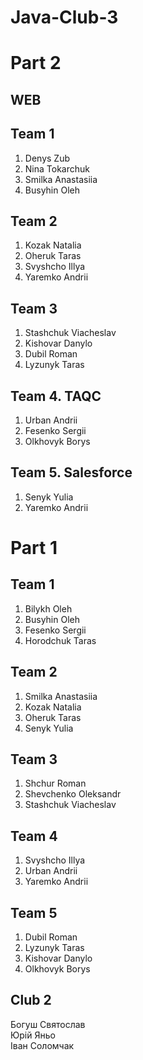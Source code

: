 # Java-Club-3
# Part 2
## WEB  
## Team 1
1. Denys Zub
2. Nina Tokarchuk
3. Smilka Anastasiia  
4. Busyhin Oleh

## Team 2
1. Kozak Natalia  
2. Oheruk Taras
3. Svyshcho Illya  
4. Yaremko Andrii  

## Team 3
1. Stashchuk Viacheslav  
2. Kishovar Danylo  
3. Dubil Roman  
4. Lyzunyk Taras  

## Team 4. TAQC
1. Urban Andrii  
2. Fesenko Sergii  
3. Olkhovyk Borys  

## Team 5. Salesforce
1. Senyk Yulia
2. Yaremko Andrii  


# Part 1

## Team 1
1. Bilykh Oleh  
2. Busyhin Oleh  
3. Fesenko Sergii  
4. Horodchuk Taras  

## Team 2
1. Smilka Anastasiia  
2. Kozak Natalia  
3. Oheruk Taras
4. Senyk Yulia

## Team 3
1. Shchur Roman  
2. Shevchenko Oleksandr  
3. Stashchuk Viacheslav  

## Team 4
1. Svyshcho Illya  
2. Urban Andrii  
3. Yaremko Andrii  

## Team 5
1. Dubil Roman  
2. Lyzunyk Taras  
3. Kishovar Danylo  
4. Olkhovyk Borys  

## Club 2  
Богуш Святослав  
Юрій Яньо  
Іван Соломчак  
